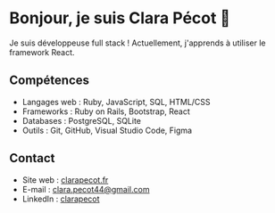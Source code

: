 # Bonjour, je suis Clara Pécot 👋

Je suis développeuse full stack !
Actuellement, j'apprends à utiliser le framework React.

## Compétences

- Langages web : Ruby, JavaScript, SQL, HTML/CSS
- Frameworks : Ruby on Rails, Bootstrap, React
- Databases : PostgreSQL, SQLite
- Outils : Git, GitHub, Visual Studio Code, Figma

## Contact

- Site web : [clarapecot.fr](https://www.clarapecot.fr/)
- E-mail : clara.pecot44@gmail.com
- LinkedIn : [clarapecot](https://www.linkedin.com/in/clarapecot/)


<!--
**ClaraP44/ClaraP44** is a ✨ _special_ ✨ repository because its `README.md` (this file) appears on your GitHub profile.

Here are some ideas to get you started:

- 🔭 I’m currently working on ...
- 🌱 I’m currently learning ...
- 👯 I’m looking to collaborate on ...
- 🤔 I’m looking for help with ...
- 💬 Ask me about ...
- 📫 How to reach me: ...
- 😄 Pronouns: ...
- ⚡ Fun fact: ...
-->

